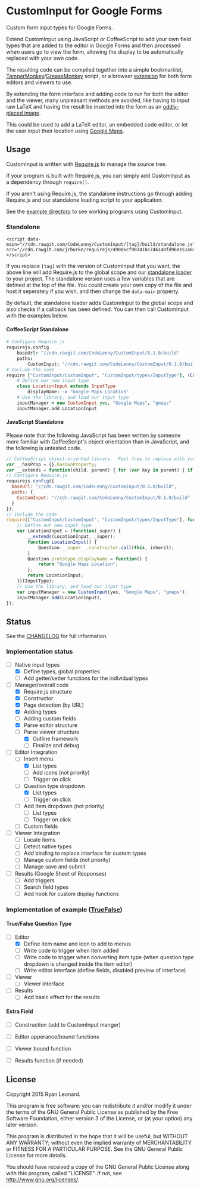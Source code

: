 # CustomInput for Google Forms
Custom form input types for Google Forms.

Extend CustomInput using JavaScript or CoffeeScript to add your own field types that are added to the editor in Google Forms
and then processed when users go to view the form, allowing the display to be automatically replaced with your own code.

The resulting code can be compiled together into a simple bookmarklet, [TamperMonkey](http://tampermonkey.net/)/[GreaseMonkey](http://www.greasespot.net/) script, or a browser [extension](https://developer.chrome.com/extensions) for both form editors and viewers to use.

By extending the form interface and adding code to run for both the editor and the viewer, many unpleasant methods are avoided, like having to input raw LaTeX and having the result be inserted into the form as an [oddly-placed image](https://chrome.google.com/webstore/detail/gmath-for-forms/pfpepkdookmfefmppcknaobckehpjgcj?hl=en-US).

This could be used to add a LaTeX editor, an embedded code editor, or let the user input their location using [Google Maps](http://logicify.github.io/jquery-locationpicker-plugin/).

## Usage
CustomInput is written with [Require.js](http://requirejs.org/) to manage the source tree.

If your program is built with Require.js, you can simply add CustomInput as a dependency through `require()`.

If you aren't using Require.js, the standalone instructions go through adding Require.js and our standalone
loading script to your application.

See the [example directory](https://github.com/CodeLenny/CustomInput/tree/master/example) to see working programs using CustomInput.

### Standalone

	<script data-main="//cdn.rawgit.com/CodeLenny/CustomInput/[tag]/build/standalone.js" src="//cdn.rawgit.com/jrburke/requirejs/49086cf903410c746140fd968151a8aa95cc3482/require.js"></script>

If you replace `[tag]` with the version of CustomInput that you want, the above line will add Require.js to the global scope and our [standalone loader](https://github.com/CodeLenny/CustomInput/blob/master/src/standalone.coffee) to your project.  The standalone version uses a few variables that are defined at the top of the file.  You could create your own copy of the file and host it seperately if you wish, and then change the `data-main` property.

By default, the standalone loader adds CustomInput to the global scope and also checks if a callback has been defined.  You can then call CustomInput with the examples below.

#### CoffeeScript Standalone

```coffee
# Configure Require.js
requirejs.config
	baseUrl: "//cdn.rawgit.com/CodeLenny/CustomInput/0.1.0/build"
	paths:
		CustomInput: "//cdn.rawgit.com/CodeLenny/CustomInput/0.1.0/build"
# Include the code
require ["CustomInput/CustomInput", "CustomInput/types/InputType"], (CustomInput, InputType) ->
	# Define our new input type
	class LocationInput extends InputType
		displayName: -> "Google Maps Location"
	# Use the library, and load our input type
	inputManager = new CustomInput yes, "Google Maps", "gmaps"
	inputManager.add LocationInput
```

#### JavaScript Standalone

Please note that the following JavaScript has been written by someone more familiar with CoffeeScript's object orientation than in JavaScript, and the following is untested code.

```js
// CoffeeScript object-oriented library.  Feel free to replace with your own method of object orientation.
var __hasProp = {}.hasOwnProperty;
var __extends = function(child, parent) { for (var key in parent) { if (__hasProp.call(parent, key)) child[key] = parent[key]; } function ctor() { this.constructor = child; } ctor.prototype = parent.prototype; child.prototype = new ctor(); child.__super__ = parent.prototype; return child; };
// Configure Require.js
requirejs.config({
  baseUrl: "//cdn.rawgit.com/CodeLenny/CustomInput/0.1.0/build",
  paths: {
    CustomInput: "//cdn.rawgit.com/CodeLenny/CustomInput/0.1.0/build"
  }
});
// Include the code
require(["CustomInput/CustomInput", "CustomInput/types/InputType"], function(CustomInput, InputType) {
	// Define our new input type
	var LocationInput = (function(_super) {
		__extends(LocationInput, _super);
		function LocationInput() {
			Question.__super__.constructor.call(this, inherit);
		}
		Question.prototype.displayName = function() {
			return "Google Maps Location";
		};
		return LocationInput;
	})(InputType);
	// Use the library, and load our input type
	var inputManager = new CustomInput(yes, "Google Maps", "gmaps");
	inputManager.add(LocationInput);
});
```

## Status
See the [CHANGELOG](https://github.com/CodeLenny/CustomInput/blob/master/CHANGELOG.md) for full information.

### Implementation status

- [ ] Native input types
  - [x] Define types, global properties
  - [ ] Add getter/setter functions for the individual types
- [ ] Manager/overall code
  - [x] Require.js structure
  - [x] Constructor
  - [x] Page detection (by URL)
  - [x] Adding types
  - [ ] Adding custom fields
  - [x] Parse editor structure
  - [ ] Parse viewer structure
    - [x] Outline framework
    - [ ] Finalize and debug
- [ ] Editor Integration
  - [ ] Insert menu
    - [x] List types
    - [ ] Add icons (not priority)
    - [ ] Trigger on click
  - [ ] Question type dropdown
    - [x] List types
    - [ ] Trigger on click
  - [ ] Add Item dropdown (not priority)
    - [ ] List types
    - [ ] Trigger on click
  - [ ] Custom fields
- [ ] Viewer Integration
  - [ ] Locate items
  - [ ] Detect native types
  - [ ] Add binding to replace interface for custom types
  - [ ] Manage custom fields (not priority)
  - [ ] Manage save and submit
- [ ] Results (Google Sheet of Responses)
  - [ ] Add triggers
  - [ ] Search field types
  - [ ] Add hook for custom display functions

### Implementation of example ([TrueFalse](https://github.com/CodeLenny/CustomInput/tree/master/example/truefalse))

#### True/False Question Type

- [ ] Editor
  - [x] Define item name and icon to add to menus
  - [ ] Write code to trigger when item added
  - [ ] Write code to trigger when converting item type (when question type dropdown is changed inside the item editor)
  - [ ] Write editor interface (define fields, disabled preview of interface)
- [ ] Viewer
  - [ ] Viewer interface
- [ ] Results
  - [ ] Add basic effect for the results

#### Extra Field

- [ ] Construction (add to CustomInput manger)
- [ ] Editor apperance/bound functions
- [ ] Viewer bound function
- [ ] Results function (if needed)


## License
Copyright 2015 Ryan Leonard.

This program is free software: you can redistribute it and/or modify
it under the terms of the GNU General Public License as published by
the Free Software Foundation, either version 3 of the License, or
(at your option) any later version.

This program is distributed in the hope that it will be useful,
but WITHOUT ANY WARRANTY; without even the implied warranty of
MERCHANTABILITY or FITNESS FOR A PARTICULAR PURPOSE.  See the
GNU General Public License for more details.

You should have received a copy of the GNU General Public License
along with this program, called "LICENSE".  If not, see <http://www.gnu.org/licenses/>.